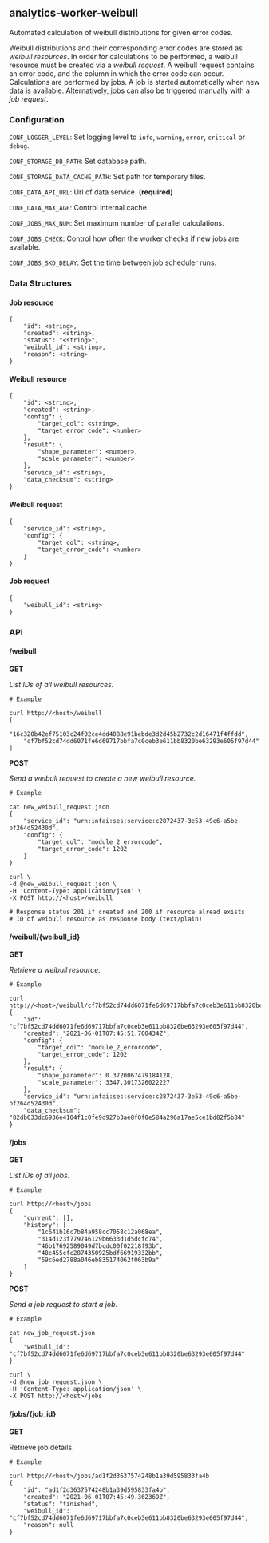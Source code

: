 ## analytics-worker-weibull

Automated calculation of weibull distributions for given error codes.

Weibull distributions and their corresponding error codes are stored as _weibull resources_.
In order for calculations to be performed, a weibull resource must be created via a _weibull request_.
A weibull request contains an error code, and the column in which the error code can occur.
Calculations are performed by jobs. A job is started automatically when new data is available.
Alternatively, jobs can also be triggered manually with a _job request_.

### Configuration

`CONF_LOGGER_LEVEL`: Set logging level to `info`, `warning`, `error`, `critical` or `debug`.

`CONF_STORAGE_DB_PATH`: Set database path.

`CONF_STORAGE_DATA_CACHE_PATH`: Set path for temporary files.

`CONF_DATA_API_URL`: Url of data service. **(required)**

`CONF_DATA_MAX_AGE`: Control internal cache.

`CONF_JOBS_MAX_NUM`: Set maximum number of parallel calculations.

`CONF_JOBS_CHECK`: Control how often the worker checks if new jobs are available.

`CONF_JOBS_SKD_DELAY`: Set the time between job scheduler runs.

### Data Structures

#### Job resource

    {
        "id": <string>,
        "created": <string>,
        "status": "<string>",
        "weibull_id": <string>,
        "reason": <string>
    }

#### Weibull resource

    {
        "id": <string>,
        "created": <string>,
        "config": {
            "target_col": <string>,
            "target_error_code": <number>
        },
        "result": {
            "shape_parameter": <number>,
            "scale_parameter": <number>
        },
        "service_id": <string>,
        "data_checksum": <string>
    }

#### Weibull request

    {
        "service_id": <string>,
        "config": {
            "target_col": <string>,
            "target_error_code": <number>
        }
    }

#### Job request

    {
        "weibull_id": <string>
    }

### API

#### /weibull

**GET**

_List IDs of all weibull resources._

    # Example    
    
    curl http://<host>/weibull
    [
        "16c320b42ef75103c24f02ce4dd4088e91bebde3d2d45b2732c2d16471f4ffdd",
        "cf7bf52cd74dd6071fe6d69717bbfa7c0ceb3e611bb8320be63293e605f97d44"
    ]

**POST**

_Send a weibull request to create a new weibull resource._

    # Example

    cat new_weibull_request.json
    {
        "service_id": "urn:infai:ses:service:c2872437-3e53-49c6-a5be-bf264d52430d",
        "config": {
            "target_col": "module_2_errorcode",
            "target_error_code": 1202
        }
    }

    curl \
    -d @new_weibull_request.json \
    -H 'Content-Type: application/json' \
    -X POST http://<host>/weibull

    # Response status 201 if created and 200 if resource alread exists
    # ID of weibull resource as response body (text/plain)

#### /weibull/{weibull_id}

**GET**

_Retrieve a weibull resource._

    # Example    
    
    curl http://<host>/weibull/cf7bf52cd74dd6071fe6d69717bbfa7c0ceb3e611bb8320be63293e605f97d44
    {
        "id": "cf7bf52cd74dd6071fe6d69717bbfa7c0ceb3e611bb8320be63293e605f97d44",
        "created": "2021-06-01T07:45:51.700434Z",
        "config": {
            "target_col": "module_2_errorcode",
            "target_error_code": 1202
        },
        "result": {
            "shape_parameter": 0.3720067479184128,
            "scale_parameter": 3347.3017326022227
        },
        "service_id": "urn:infai:ses:service:c2872437-3e53-49c6-a5be-bf264d52430d",
        "data_checksum": "82db633dc6936e4104f1c0fe9d927b3ae8f0f0e584a296a17ae5ce1bd82f5b84"
    }

#### /jobs

**GET**

_List IDs of all jobs._

    # Example    
    
    curl http://<host>/jobs
    {
        "current": [],
        "history": [
            "1c641b16c7b84a958cc7058c12a068ea",
            "314d123f779746129b6633d1d5dcfc74",
            "46b17692589049d7bcdc00f02218f93b",
            "48c455cfc2874350925bdf66919332bb",
            "59c6ed2788a046eb835174062f063b9a"
        ]
    }

**POST**

_Send a job request to start a job._

    # Example

    cat new_job_request.json
    {
        "weibull_id": "cf7bf52cd74dd6071fe6d69717bbfa7c0ceb3e611bb8320be63293e605f97d44"
    }
    
    curl \
    -d @new_job_request.json \
    -H 'Content-Type: application/json' \
    -X POST http://<host>/jobs

#### /jobs/{job_id}

**GET**

Retrieve job details.

    # Example
    
    curl http://<host>/jobs/ad1f2d3637574248b1a39d595833fa4b
    {
        "id": "ad1f2d3637574248b1a39d595833fa4b",
        "created": "2021-06-01T07:45:49.362369Z",
        "status": "finished",
        "weibull_id": "cf7bf52cd74dd6071fe6d69717bbfa7c0ceb3e611bb8320be63293e605f97d44",
        "reason": null
    }
